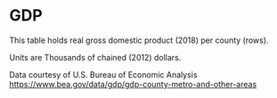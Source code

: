 # GDP

This table holds real gross domestic product (2018) per county (rows).

Units are Thousands of chained (2012) dollars.

Data courtesy of U.S. Bureau of Economic Analysis
https://www.bea.gov/data/gdp/gdp-county-metro-and-other-areas
